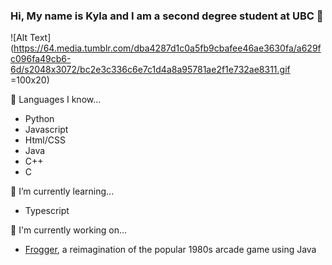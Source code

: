 ### Hi, My name is Kyla and I am a second degree student at UBC 👋


![Alt Text](https://64.media.tumblr.com/dba4287d1c0a5fb9cbafee46ae3630fa/a629fc096fa49cb6-6d/s2048x3072/bc2e3c336c6e7c1d4a8a95781ae2f1e732ae8311.gif =100x20)



🔭 Languages I know...
- Python
- Javascript
- Html/CSS
- Java
- C++
- C

🌱 I’m currently learning...
- Typescript 


💬 I'm currently working on... 
- [Frogger](https://github.com/kylapurcell/Frogger), a reimagination of the popular 1980s arcade game using Java 



